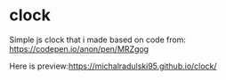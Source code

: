 # clock

Simple js clock that i made based on code from: https://codepen.io/anon/pen/MRZgog

Here is preview:https://michalradulski95.github.io/clock/
